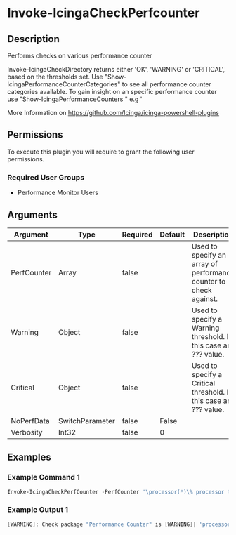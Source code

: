 
# Invoke-IcingaCheckPerfcounter

## Description

Performs checks on various performance counter

Invoke-IcingaCheckDirectory returns either 'OK', 'WARNING' or 'CRITICAL', based on the thresholds set.
Use "Show-IcingaPerformanceCounterCategories" to see all performance counter categories available.
To gain insight on an specific performance counter use "Show-IcingaPerformanceCounters <performance counter category>"
e.g '

More Information on https://github.com/Icinga/icinga-powershell-plugins

## Permissions

To execute this plugin you will require to grant the following user permissions.

### Required User Groups

* Performance Monitor Users

## Arguments

| Argument | Type | Required | Default | Description |
| ---      | ---  | ---      | ---     | ---         |
| PerfCounter | Array | false |  | Used to specify an array of performance counter to check against. |
| Warning | Object | false |  | Used to specify a Warning threshold. In this case an ??? value. |
| Critical | Object | false |  | Used to specify a Critical threshold. In this case an ??? value. |
| NoPerfData | SwitchParameter | false | False |  |
| Verbosity | Int32 | false | 0 |  |

## Examples

### Example Command 1

```powershell
Invoke-IcingaCheckPerfCounter -PerfCounter '\processor(*)\% processor time' -Warning 60 -Critical 90
```

### Example Output 1

```powershell
[WARNING]: Check package "Performance Counter" is [WARNING]| 'processor1_processor_time'=68.95;60;90 'processor3_processor_time'=4.21;60;90 'processor5_processor_time'=9.5;60;90 'processor_Total_processor_time'=20.6;60;90 'processor0_processor_time'=5.57;60;90 'processor2_processor_time'=0;60;90 'processor4_processor_time'=6.66;60;90
```
